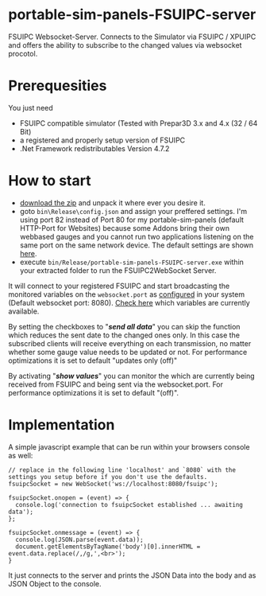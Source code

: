 # portable-sim-panels-FSUIPC-server

FSUIPC Websocket-Server.
Connects to the Simulator via FSUIPC / XPUIPC and offers the ability to subscribe to the changed values via websocket procotol.

# Prerequesities
You just need
- FSUIPC compatible simulator (Tested with Prepar3D 3.x and 4.x (32 / 64 Bit)
- a registered and properly setup version of FSUIPC
- .Net Framework redistributables Version 4.7.2

# How to start
- [download the zip](https://gitlab.com/joeherwig/portable-sim-panels-fsuipc-server/-/archive/master/portable-sim-panels-fsuipc-server-master.zip) and unpack it where ever you desire it.
- goto `bin\Release\config.json` and assign your preffered settings. I'm using port 82 instead of Port 80 for my portable-sim-panels (default HTTP-Port for Websites) because some Addons bring their own webbased gauges and you cannot run two applications listening on the same port on the same network device.
The default settings are shown [here](https://gitlab.com/joeherwig/portable-sim-panels-fsuipc-server/blob/master/bin/Release/config.json).
- execute `bin/Release/portable-sim-panels-FSUIPC-server.exe` within your extracted folder to run the FSUIPC2WebSocket Server.

It will connect to your registered FSUIPC and start broadcasting the monitored variables on the `websocket.port` as [configured](https://gitlab.com/joeherwig/portable-sim-panels-fsuipc-server/blob/master/bin/Release/config.json) in your system (Default websocket port: 8080). [Check here](https://gitlab.com/joeherwig/portable-sim-panels-fsuipc-server/blob/master/FSUIPC.vb) which variables are currently available.

By setting the checkboxes to "_**send all data**_" you can skip the function which reduces the sent date to the changed ones only. In this case the subscribed clients will receive everything on each transmission, no matter whether some gauge value needs to be updated or not. For performance optimizations it is set to default "updates only (off)"

By activating "**_show values_**" you can monitor the which are currently being received from FSUIPC and being sent via the websocket.port.  For performance optimizations it is set to default "(off)".

# Implementation
A simple javascript example that can be run within your browsers console as well:
```
// replace in the following line 'localhost' and `8080` with the settings you setup before if you don't use the defaults.
fsuipcSocket = new WebSocket('ws://localhost:8080/fsuipc');

fsuipcSocket.onopen = (event) => {
  console.log('connection to fsuipcSocket established ... awaiting data');
};

fsuipcSocket.onmessage = (event) => {
  console.log(JSON.parse(event.data));
  document.getElementsByTagName('body')[0].innerHTML = event.data.replace(/,/g,',<br>');
}

```
It just connects to the server and prints the JSON Data into the body and as JSON Object to the console.
